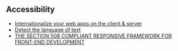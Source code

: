 ## Accessibility

* [Internationalize your web apps on the client & server](http://formatjs.io/)
* [Detect the language of text](https://github.com/wooorm/franc)
* [THE SECTION 508 COMPLIANT RESPONSIVE FRAMEWORK FOR FRONT-END DEVELOPMENT](http://assets.cms.gov/resources/framework/3.0/Pages/)
